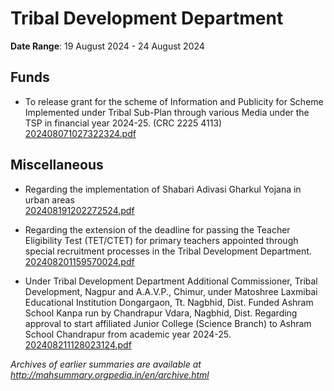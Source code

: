 # Tribal Development Department

**Date Range**: 19 August 2024 - 24 August 2024


## Funds
- To release grant for the scheme of  Information and Publicity for Scheme Implemented under Tribal Sub-Plan through various Media under the TSP in financial year 2024-25.  (CRC 2225 4113)\
  [202408071027322324.pdf](https://gr.maharashtra.gov.in/Site/Upload/Government%20Resolutions/English/202408071027322324.pdf)

## Miscellaneous
- Regarding the implementation of Shabari Adivasi Gharkul Yojana in urban areas\
  [202408191202272524.pdf](https://gr.maharashtra.gov.in/Site/Upload/Government%20Resolutions/English/202408191202272524.pdf)

- Regarding the extension of the deadline for passing the Teacher Eligibility Test (TET/CTET) for primary teachers appointed through special recruitment processes in the Tribal Development Department.\
  [202408201159570024.pdf](https://gr.maharashtra.gov.in/Site/Upload/Government%20Resolutions/English/202408201159570024.pdf)

- Under Tribal Development Department Additional Commissioner, Tribal Development, Nagpur and A.A.V.P., Chimur, under Matoshree Laxmibai Educational Institution Dongargaon, Tt. Nagbhid, Dist. Funded Ashram School Kanpa run by Chandrapur Vdara, Nagbhid, Dist. Regarding approval to start affiliated Junior College (Science Branch) to Ashram School Chandrapur from academic year 2024-25.\
  [202408211128023124.pdf](https://gr.maharashtra.gov.in/Site/Upload/Government%20Resolutions/English/202408211128023124.pdf)


*Archives of earlier summaries are available at http://mahsummary.orgpedia.in/en/archive.html*